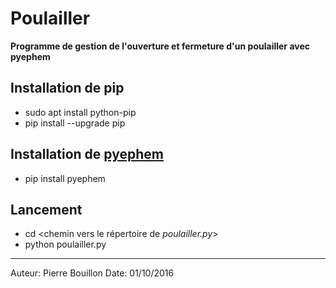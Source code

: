 # Poulailler
**Programme de gestion de l'ouverture et fermeture d'un poulailler avec pyephem**

## Installation de pip
* sudo apt install python-pip
* pip install --upgrade pip

## Installation de [pyephem](http://rhodesmill.org/pyephem/)
* pip install pyephem

## Lancement

* cd <chemin vers le répertoire de *poulailler.py*> 
* python poulailler.py

-------------------------------------
Auteur: Pierre Bouillon
Date: 01/10/2016
